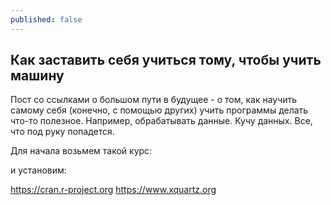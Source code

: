 ```yaml
---
published: false
---
```

## Как заставить себя учиться тому, чтобы учить машину

Пост со ссылками о большом пути в будущее - о том, как научить самому себя (конечно, с помощью других) учить программы делать что-то полезное. Например, обрабатывать данные. Кучу данных. Все, что под руку попадется.

Для начала возьмем такой курс:

и установим:

https://cran.r-project.org
https://www.xquartz.org
